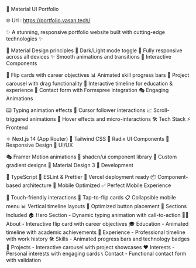 🚀 Material UI Portfolio

🌐 Url : https://portfolio.vasan.tech/

✨ A stunning, responsive portfolio website built with cutting-edge technologies ✨

🎨 Material Design principles 🌙 Dark/Light mode toggle 📱 Fully responsive across all devices ✨ Smooth animations and transitions 🔧 Interactive Components

🔄 Flip cards with career objectives 📊 Animated skill progress bars 🎠 Project carousel with drag functionality 📅 Interactive timeline for education & experience 📝 Contact form with Formspree integration 🎭 Engaging Animations

⌨️ Typing animation effects 🎯 Cursor follower interactions 📈 Scroll-triggered animations 🎪 Hover effects and micro-interactions 🛠️ Tech Stack ⚡ Frontend

⚛️ Next.js 14 (App Router) 🎨 Tailwind CSS 🧩 Radix UI Components 📱 Responsive Design 🎪 UI/UX

🎭 Framer Motion animations 🎨 shadcn/ui component library 🌈 Custom gradient designs 📐 Material Design 3 🔧 Development

📝 TypeScript 🎯 ESLint & Prettier 🚀 Vercel deployment ready 📦 Component-based architecture 📱 Mobile Optimized ✅ Perfect Mobile Experience

📱 Touch-friendly interactions 🔄 Tap-to-flip cards 📋 Collapsible mobile menu 📊 Vertical timeline layouts 🎯 Optimized button placement 🎨 Sections Included 🏠 Hero Section - Dynamic typing animation with call-to-action 👨‍💻 About - Interactive flip card with career objectives 🎓 Education - Animated timeline with academic achievements 💼 Experience - Professional timeline with work history 🛠️ Skills - Animated progress bars and technology badges 🚀 Projects - Interactive carousel with project showcases ❤️ Interests - Personal interests with engaging cards 📞 Contact - Functional contact form with validation
